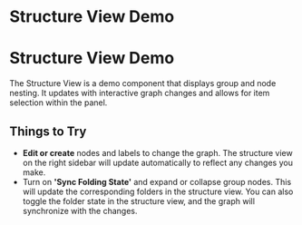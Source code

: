 <!--
 //////////////////////////////////////////////////////////////////////////////
 // @license
 // This file is part of yFiles for HTML 2.6.0.3.
 // Use is subject to license terms.
 //
 // Copyright (c) 2000-2024 by yWorks GmbH, Vor dem Kreuzberg 28,
 // 72070 Tuebingen, Germany. All rights reserved.
 //
 //////////////////////////////////////////////////////////////////////////////
-->
# Structure View Demo

# Structure View Demo

The Structure View is a demo component that displays group and node nesting. It updates with interactive graph changes and allows for item selection within the panel.

## Things to Try

- **Edit or create** nodes and labels to change the graph. The structure view on the right sidebar will update automatically to reflect any changes you make.
- Turn on **'Sync Folding State'** and expand or collapse group nodes. This will update the corresponding folders in the structure view. You can also toggle the folder state in the structure view, and the graph will synchronize with the changes.
